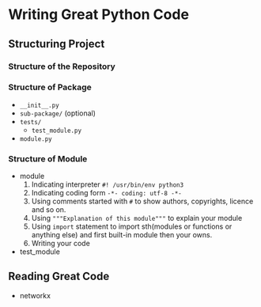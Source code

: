 Writing Great Python Code
=========================

Structuring Project
-------------------
### Structure of the Repository

### Structure of Package
- `__init__.py`  
- `sub-package/` (optional)
- `tests/`
    - `test_module.py`
- `module.py`
### Structure of Module
- module
    1. Indicating interpreter `#! /usr/bin/env python3`
    2. Indicating coding form `-*- coding: utf-8 -*-`
    3. Using comments started with `#` to show authors, copyrights, licence and so on. 
    4. Using `"""Explanation of this module"""` to explain your module
    5. Using `import` statement to import sth(modules or functions or anything else) and first built-in module then your owns.
    6. Writing your code
- test_module

Reading Great Code
------------------
- networkx
